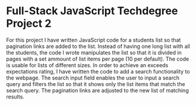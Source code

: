 # Full-Stack JavaScript Techdegree Project 2 

For this project I have written JavaScript code for a students list so that pagination links are added to the list. Instead of having one long list with all the students, the code I wrote manipulates the list so that it is divided in pages with a set ammount of list items per page (10 per default). The code is usable for lists of different sizes.
In order to achieve an exceeds expectations rating, I have written the code to add a search functionality to the webpage. The search input field enables the user to input a search query and filters the list so that it shows only the list items that match the search query. The pagination links are adjusted to the new list of matching results. 